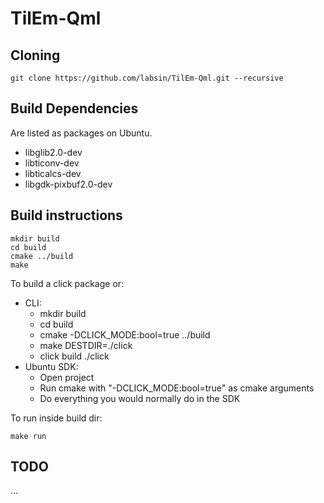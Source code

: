 
TilEm-Qml
=========


Cloning
-------

    git clone https://github.com/labsin/TilEm-Qml.git --recursive

Build Dependencies
------------

Are listed as packages on Ubuntu.

*   libglib2.0-dev
*   libticonv-dev
*   libticalcs-dev
*   libgdk-pixbuf2.0-dev

Build instructions
------------------

    mkdir build
    cd build
    cmake ../build
    make

To build a click package or:

*   CLI:
    *   mkdir build
    *   cd build
    *   cmake -DCLICK_MODE:bool=true ../build
    *   make DESTDIR=./click
    *   click build ./click
*   Ubuntu SDK:
    *   Open project
    *   Run cmake with "-DCLICK_MODE:bool=true" as cmake arguments
    *   Do everything you would normally do in the SDK

To run inside build dir:

    make run

TODO
----

...
